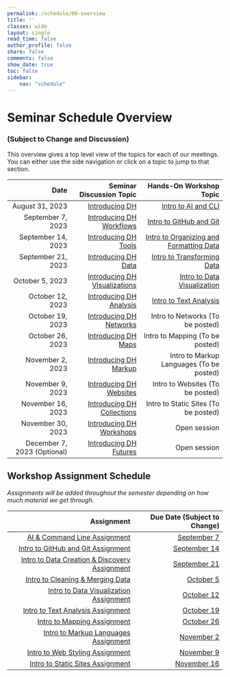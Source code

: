 ```yaml
---
permalink: /schedule/00-overview
title: ''
classes: wide
layout: single
read_time: false
author_profile: false
share: false
comments: false
show_date: true
toc: false
sidebar:
    nav: "schedule"
---
```


<h1> Seminar Schedule Overview</h1>
<h3>(Subject to Change and Discussion)</h3>

This overview gives a top level view of the topics for each of our meetings. You can either use the side navigation or click on a topic to jump to that section.

|  Date | Seminar Discussion Topic | Hands-On Workshop Topic |
| -----------------: | --------------: | --------------: |
| August 31, 2023 | [Introducing DH]({{site.baseurl}}/schedule/01-introducing-dh) | [Intro to AI and CLI]({{site.baseurl}}/materials/intro-ai-cli/01-course-ai-tools) |
| September 7, 2023 | [Introducing DH Workflows]({{site.baseurl}}/schedule/02-introducing-dh-workflows) | [Intro to GitHub and Git]({{site.baseurl}}/materials/intro-github-git/01-intro-github) |
| September 14, 2023 | [Introducing DH Tools]({{site.baseurl}}/schedule/03-introducing-dh-tools) | [Intro to Organizing and Formatting Data]({{site.baseurl}}/materials/intro-data-work/01-intro-formatting-organizing-data/) |
| September 21, 2023 | [Introducing DH Data]({{site.baseurl}}/schedule/04-introducing-dh-data) | [Intro to Transforming Data]({{site.baseurl}}/materials/intro-spreadsheets/02-intro-data-cleaning#data-cleaning-and-merging-assignment) |
| October 5, 2023 | [Introducing DH Visualizations]({{site.baseurl}}/schedule/05-introducing-dh-visualizations) | [Intro to Data Visualization]({{site.baseurl}}/materials/intro-visualizing-data/01-intro-data-visualization) |
| October 12, 2023 | [Introducing DH Analysis]({{site.baseurl}}/schedule/06-introducing-dh-analysis) | [Intro to Text Analysis]({{site.baseurl}}/materials/intro-data-analysis/01-intro-text-analysis) |
| October 19, 2023 | [Introducing DH Networks]({{site.baseurl}}/schedule/07-introducing-dh-networks) | Intro to Networks (To be posted) |
| October 26, 2023 | [Introducing DH Maps]({{site.baseurl}}/schedule/08-introducing-dh-maps) | Intro to Mapping (To be posted) |
| November 2, 2023 | [Introducing DH Markup]({{site.baseurl}}/schedule/09-introducing-dh-markup) | Intro to Markup Languages (To be posted) |
| November 9, 2023 | [Introducing DH Websites]({{site.baseurl}}/schedule/10-introducing-dh-websites) | Intro to Websites (To be posted) |
| November 16, 2023 | [Introducing DH Collections]({{site.baseurl}}/schedule/11-introducing-dh-collections) | Intro to Static Sites (To be posted) |
| November 30, 2023 | [Introducing DH Workshops]({{site.baseurl}}/schedule/12-introducing-dh-workshops) | Open session |
| December 7, 2023 (Optional) | [Introducing DH Futures]({{site.baseurl}}/schedule/13-introducing-dh-futures) | Open session |


## Workshop Assignment Schedule

*Assignments will be added throughout the semester depending on how much material we get through.*

| Assignment | Due Date (Subject to Change) |
| -----------------: | --------------: |
| [AI & Command Line Assignment]({{site.baseurl}}/materials/intro-ai-cli/02-command-line#ai--command-line-assignment) | [September 7]({{site.baseurl}}/schedule/02-introducing-dh-workflows) |
| [Intro to GitHub and Git Assignment]({{site.baseurl}}/materials/intro-github-git/02-intro-git#assignment) | [September 14]({{site.baseurl}}/schedule/03-introducing-dh-tools) |
| [Intro to Data Creation & Discovery Assignment]({{site.baseurl}}/materials/intro-data-work/01-intro-formatting-organizing-data/#data-creation--discovery-assignment) | [September 21]({{site.baseurl}}/schedule/04-introducing-dh-data) |
| [Intro to Cleaning & Merging Data]({{site.baseurl}}/materials/intro-spreadsheets/02-intro-data-cleaning#data-cleaning-and-merging-assignment) | [October 5]({{site.baseurl}}/schedule/05-introducing-dh-visualizations) |
| [Intro to Data Visualization Assignment]({{site.baseurl}}/materials/intro-visualizing-data/01-intro-data-visualization#data-visualization-assignments) | [October 12]({{site.baseurl}}/schedule/06-introducing-dh-analysis) |
| [Intro to Text Analysis Assignment]({{site.baseurl}}/materials/intro-data-analysis/01-intro-text-analysis#text-analysis-assignments) | [October 19]({{site.baseurl}}/schedule/07-introducing-dh-networks) |
| [Intro to Mapping Assignment](#) | [October 26]({{site.baseurl}}/schedule/08-introducing-dh-maps) |
| [Intro to Markup Languages Assignment](#) | [November 2]({{site.baseurl}}/schedule/09-introducing-dh-markup) |
| [Intro to Web Styling Assignment](#) | [November 9]({{site.baseurl}}/schedule/10-introducing-dh-websites) |
| [Intro to Static Sites Assignment](#) | [November 16]({{site.baseurl}}/schedule/11-introducing-dh-collections) |


